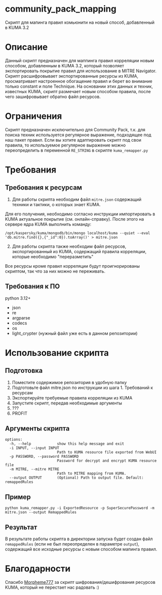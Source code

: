 # community_pack_mapping
Скрипт для мапинга правил комьюнити на новый способ, добавленный в KUMA 3.2
# Описание
Данный скрипт предназначен для маппинга правил корреляции новым способом, добавленным в KUMA 3.2, который позволяет экспортировать покрытие правил для использование в MITRE Navigator. Скрипт расшифровывает экспортированные ресурсы из KUMA, просматривает настроенное обогащение правил и берет во внимание только constant и поле Technique. На основании этих данных и техник, известных KUMA, скрипт размечает новым способом правила, после чего зашифровывает обратно файл ресурсов.
# Ограничения
Скрипт предназначен исключительно для Community Pack, т.к. для поиска техник используется регулярное выражение, подходящее под наш пакет правил. Если вы хотите адаптировать скрипт под свои правила, то используемое регулярное выражение можно переопределить в переменной `RE_STRING` в скрипте `kuma_remapper.py`
# Требования
## Требования к ресурсам
1. Для работы скрипта необходим файл `mitre.json` содержащий техники и тактики, о которых знает KUMA.

Для его получения, необходимо согласно инструкции импортировать в KUMA актуальное покрытие (см. онлайн-справку). После этого на сервере ядра KUMA выполнить команду:

```
/opt/kaspersky/kuma/mongodb/bin/mongo localhost/kuma --quiet --eval 'db.mitre.find({},{"_id":0}).toArray()' > mitre.json
```

2. Для работы скрипта также необходим файл ресурсов, экспортированный из KUMA, содержащий правила корреляции, которые необходимо "переразметить"

Все ресурсы кроме правил корреляции будут проигнорированы скриптом, так что за них можно не переживать.

## Требования к ПО
python 3.12+
- json
- re
- argparse
- codecs
- os
- light_crypter (нужный файл уже есть в данном репозитории)
# Использование скрипта
## Подготовка
1. Поместите содержимое репозитория в удобную папку
2. Подготовьте файл mitre.json по инструкции из шага 1. Требований к ресурсам
3. Экспортируйте требуемые правила корреляции из KUMA
4. Запустите скрипт, передав необходимые аргументы
5. ???
6. PROFIT
## Аргументы скрипта
```
options:
  -h, --help            show this help message and exit
  -i INPUT, --input INPUT
                        Path to KUMA resource file exported from WebUI
  -p PASSWORD, --password PASSWORD
                        Password for decrypt and encrypt KUMA resource file
  -m MITRE, --mitre MITRE
                        Path to MITRE mapping from KUMA.
  --output OUTPUT       (Optional) Path to output file. Default: remappedRules

```
## Пример
```
python kuma_remapper.py -i ExportedResource -p SuperSecurePassword -m mitre.json --output RemappedRules
```
## Результат
В результате работы скрипта в директории запуска будет создан файл `remappedRules` (если не был переопределен в параметре `output`), содержащий все исходные ресурсы с новым способом мапинга правил.

# Благодарности
Спасибо [Morpheme777](https://github.com/Morpheme777) за скрипт шифрования/дешифрования ресурсов KUMA, который не перестает нас радовать :)
